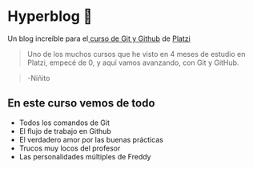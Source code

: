 # Hyperblog 👺
Un blog increíble para el[ curso de Git y Github](https://platzi.com/cursos/git-github/ " curso de Git y Github") de [Platzi](https://platzi.com/ "Platzi")
>Uno de los muchos cursos que he visto en 4 meses de estudio en Platzi, empecé de 0, y aquí vamos avanzando, con Git y GitHub.

>-Niñito

## En este curso vemos de todo
* Todos los comandos de Git
* El flujo de trabajo en Github
* El verdadero amor por las buenas prácticas
* Trucos muy locos del profesor
* Las personalidades múltiples de Freddy
